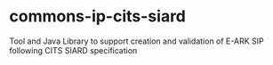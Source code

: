 # commons-ip-cits-siard
Tool and Java Library to support creation and validation of E-ARK SIP following CITS SIARD specification
